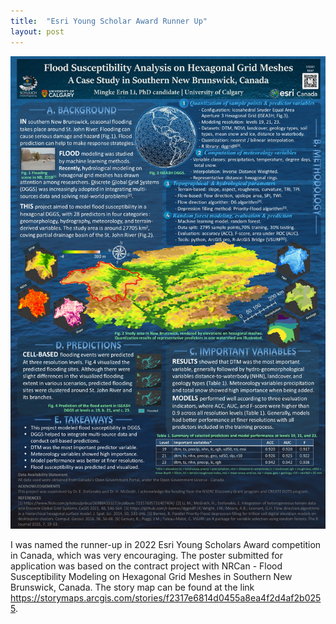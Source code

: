 ```yaml
---
title:  "Esri Young Scholar Award Runner Up"
layout: post
---
```


![poster](/assets/img/20220427/ESRI_poster_Li_2022.jpg)

I was named the runner-up in 2022 Esri Young Scholars Award competition in Canada, which was very encouraging. The poster submitted for application was based on the contract project with NRCan - Flood Susceptibility Modeling on Hexagonal Grid Meshes in Southern New Brunswick, Canada. The story map can be found at the link https://storymaps.arcgis.com/stories/f2317e6814d0455a8ea4f2d4af2b0255. 
